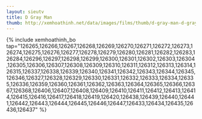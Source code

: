 ```yaml
---
layout: sieutv
title: D Gray Man
thumb: http://xemhoathinh.net/data/images/films/thumb/d-gray-man-d-gray-man-2008.jpg
---
```

{% include xemhoathinh_bo tap="126265,126266,126267,126268,126269,126270,126271,126272,126273,126274,126275,126276,126277,126278,126279,126280,126281,126282,126283,126284,126296,126297,126298,126299,126300,126301,126302,126303,126304,126305,126306,126307,126308,126309,126310,126311,126312,126313,126314,126315,126337,126338,126339,126340,126341,126342,126343,126344,126345,126346,126327,126328,126329,126330,126331,126332,126333,126334,126335,126336,126359,126360,126361,126362,126363,126364,126365,126366,126367,126368,126406,126407,126408,126409,126410,126411,126412,126413,126414,126415,126416,126417,126418,126419,126420,126438,126439,126440,126441,126442,126443,126444,126445,126446,126447,126433,126434,126435,126436,126437" %} 
